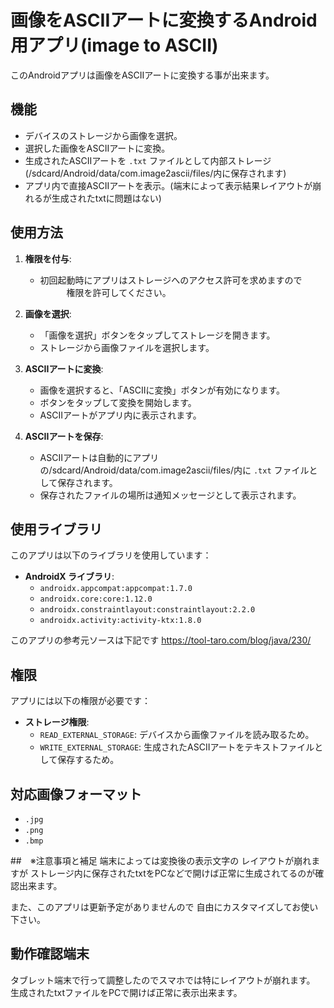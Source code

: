 
# 画像をASCIIアートに変換するAndroid用アプリ(image to ASCII)

このAndroidアプリは画像をASCIIアートに変換する事が出来ます。

## 機能

- デバイスのストレージから画像を選択。
- 選択した画像をASCIIアートに変換。
- 生成されたASCIIアートを `.txt` ファイルとして内部ストレージ(/sdcard/Android/data/com.image2ascii/files/内に保存されます)
- アプリ内で直接ASCIIアートを表示。(端末によって表示結果レイアウトが崩れるが生成されたtxtに問題はない)

## 使用方法

1. **権限を付与**:
   - 初回起動時にアプリはストレージへのアクセス許可を求めますので
　　　権限を許可してください。

2. **画像を選択**:
   - 「画像を選択」ボタンをタップしてストレージを開きます。
   - ストレージから画像ファイルを選択します。

3. **ASCIIアートに変換**:
   - 画像を選択すると、「ASCIIに変換」ボタンが有効になります。
   - ボタンをタップして変換を開始します。
   - ASCIIアートがアプリ内に表示されます。

4. **ASCIIアートを保存**:
   - ASCIIアートは自動的にアプリの/sdcard/Android/data/com.image2ascii/files/内に `.txt` ファイルとして保存されます。
   - 保存されたファイルの場所は通知メッセージとして表示されます。

## 使用ライブラリ

このアプリは以下のライブラリを使用しています：

- **AndroidX ライブラリ**:
  - `androidx.appcompat:appcompat:1.7.0`
  - `androidx.core:core:1.12.0`
  - `androidx.constraintlayout:constraintlayout:2.2.0`
  - `androidx.activity:activity-ktx:1.8.0`

このアプリの参考元ソースは下記です
https://tool-taro.com/blog/java/230/

## 権限

アプリには以下の権限が必要です：

- **ストレージ権限**:
  - `READ_EXTERNAL_STORAGE`: デバイスから画像ファイルを読み取るため。
  - `WRITE_EXTERNAL_STORAGE`: 生成されたASCIIアートをテキストファイルとして保存するため。

## 対応画像フォーマット

- `.jpg`
- `.png`
- `.bmp`

##　※注意事項と補足
端末によっては変換後の表示文字の
レイアウトが崩れますが
ストレージ内に保存されたtxtをPCなどで開けば正常に生成されてるのが確認出来ます。

また、このアプリは更新予定がありませんので
自由にカスタマイズしてお使い下さい。

## 動作確認端末
タブレット端末で行って調整したのでスマホでは特にレイアウトが崩れます。
生成されたtxtファイルをPCで開けば正常に表示出来ます。
